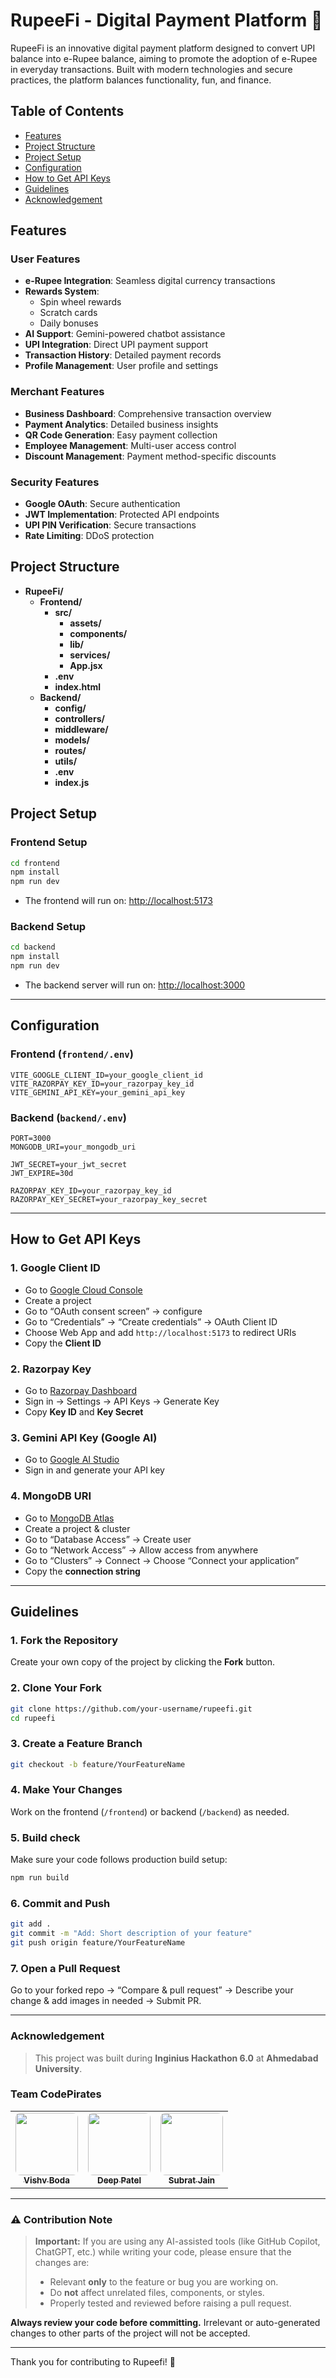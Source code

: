 # RupeeFi - Digital Payment Platform 💸

RupeeFi is an innovative digital payment platform designed to convert UPI balance into e-Rupee balance, aiming to promote the adoption of e-Rupee in everyday transactions. Built with modern technologies and secure practices, the platform balances functionality, fun, and finance.

## Table of Contents

- [Features](#-features)
- [Project Structure](#-project-structure)
- [Project Setup](#-project-setup)
- [Configuration](#-configuration)
- [How to Get API Keys](#-how-to-get-api-keys)
- [Guidelines](#-guidelines)
- [Acknowledgement](#-acknowledgement)

## Features

### User Features
- **e-Rupee Integration**: Seamless digital currency transactions
- **Rewards System**: 
  - Spin wheel rewards
  - Scratch cards
  - Daily bonuses
- **AI Support**: Gemini-powered chatbot assistance
- **UPI Integration**: Direct UPI payment support
- **Transaction History**: Detailed payment records
- **Profile Management**: User profile and settings

### Merchant Features
- **Business Dashboard**: Comprehensive transaction overview
- **Payment Analytics**: Detailed business insights
- **QR Code Generation**: Easy payment collection
- **Employee Management**: Multi-user access control
- **Discount Management**: Payment method-specific discounts

### Security Features
- **Google OAuth**: Secure authentication
- **JWT Implementation**: Protected API endpoints
- **UPI PIN Verification**: Secure transactions
- **Rate Limiting**: DDoS protection

## Project Structure
- **RupeeFi/**
  - **Frontend/**
    - **src/**
      - **assets/**
      - **components/**
      - **lib/**
      - **services/**
      - **App.jsx**
    - **.env**  
    - **index.html**
  - **Backend/**
    - **config/**
    - **controllers/**
    - **middleware/**
    - **models/**
    - **routes/**
    - **utils/**
    - **.env**
    - **index.js**

## Project Setup

### Frontend Setup

```bash
cd frontend
npm install
npm run dev
```

- The frontend will run on: [http://localhost:5173](http://localhost:5173)

### Backend Setup

```bash
cd backend
npm install
npm run dev
```

- The backend server will run on: [http://localhost:3000](http://localhost:3000)

---

## Configuration

### Frontend (`frontend/.env`)

```
VITE_GOOGLE_CLIENT_ID=your_google_client_id
VITE_RAZORPAY_KEY_ID=your_razorpay_key_id
VITE_GEMINI_API_KEY=your_gemini_api_key
```

### Backend (`backend/.env`)

```
PORT=3000
MONGODB_URI=your_mongodb_uri

JWT_SECRET=your_jwt_secret
JWT_EXPIRE=30d

RAZORPAY_KEY_ID=your_razorpay_key_id
RAZORPAY_KEY_SECRET=your_razorpay_key_secret
```

---

## How to Get API Keys

### 1. Google Client ID
- Go to [Google Cloud Console](https://console.cloud.google.com/)
- Create a project
- Go to “OAuth consent screen” → configure
- Go to “Credentials” → “Create credentials” → OAuth Client ID
- Choose Web App and add `http://localhost:5173` to redirect URIs
- Copy the **Client ID**

### 2. Razorpay Key
- Go to [Razorpay Dashboard](https://dashboard.razorpay.com/)
- Sign in → Settings → API Keys → Generate Key
- Copy **Key ID** and **Key Secret**

### 3. Gemini API Key (Google AI)
- Go to [Google AI Studio](https://aistudio.google.com/app/apikey)
- Sign in and generate your API key

### 4. MongoDB URI
- Go to [MongoDB Atlas](https://www.mongodb.com/cloud/atlas)
- Create a project & cluster
- Go to “Database Access” → Create user
- Go to “Network Access” → Allow access from anywhere
- Go to “Clusters” → Connect → Choose “Connect your application”
- Copy the **connection string**

---

## Guidelines 

### 1. Fork the Repository
Create your own copy of the project by clicking the **Fork** button.

### 2. Clone Your Fork
```bash
git clone https://github.com/your-username/rupeefi.git
cd rupeefi
```

### 3. Create a Feature Branch
```bash
git checkout -b feature/YourFeatureName
```

### 4. Make Your Changes
Work on the frontend (`/frontend`) or backend (`/backend`) as needed.

### 5. Build check
Make sure your code follows production build setup:
```bash
npm run build
```

### 6. Commit and Push
```bash
git add .
git commit -m "Add: Short description of your feature"
git push origin feature/YourFeatureName
```

### 7. Open a Pull Request
Go to your forked repo → “Compare & pull request” → Describe your change & add images in needed → Submit PR.

---

### Acknowledgement

> This project was built during **Inginius Hackathon 6.0** at **Ahmedabad University**.

### Team CodePirates

<table>
  <tr>
    <td align="center">
      <a href="https://github.com/vishv04">
        <img src="https://github.com/vishv04.png" width="100" style="border-radius: 8px;" />
        <br />
        <sub><b>Vishv Boda</b></sub>
      </a>
    </td>
    <td align="center">
      <a href="https://github.com/datawizard1631">
        <img src="https://github.com/datawizard1631.png" width="100" style="border-radius: 8px;" />
        <br />
        <sub><b>Deep Patel</b></sub>
      </a>
    </td>
    <td align="center">
      <a href="https://github.com/codexknight-ai">
        <img src="https://github.com/codexknight-ai.png" width="100" style="border-radius: 8px;" />
        <br />
        <sub><b>Subrat Jain</b></sub>
      </a>
    </td>
  </tr>
</table>

---

### ⚠️ Contribution Note

> **Important:** If you are using any AI-assisted tools (like GitHub Copilot, ChatGPT, etc.) while writing your code, please ensure that the changes are:
> - Relevant **only** to the feature or bug you are working on.
> - Do **not** affect unrelated files, components, or styles.
> - Properly tested and reviewed before raising a pull request.

**Always review your code before committing.** Irrelevant or auto-generated changes to other parts of the project will not be accepted.

---

Thank you for contributing to Rupeefi! 💖
